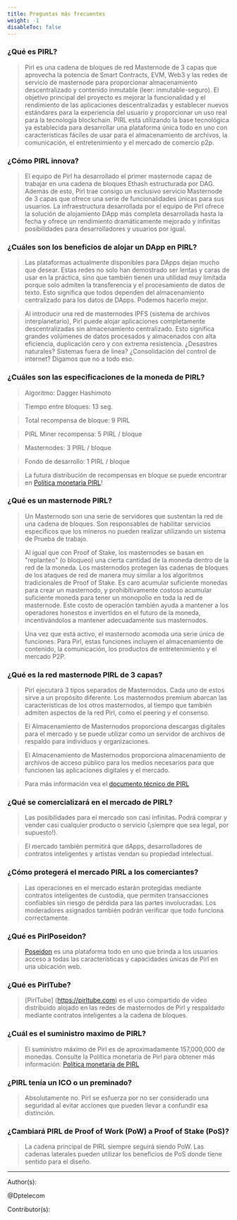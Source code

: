 ```yaml
---
title: Preguntas más frecuentes
weight: -1
disableToc: false
---
```


### ¿Qué es PIRL?

> Pirl es una cadena de bloques de red Masternode de 3 capas que aprovecha la potencia de Smart Contracts, EVM, Web3 y las redes de servicio de masternode para proporcionar almacenamiento descentralizado y contenido inmutable (leer: inmutable-seguro). El objetivo principal del proyecto es mejorar la funcionalidad y el rendimiento de las aplicaciones descentralizadas y establecer nuevos estándares para la experiencia del usuario y proporcionar un uso real para la tecnología blockchain. PIRL está utilizando la base tecnológica ya establecida para desarrollar una plataforma única todo en uno con características fáciles de usar para el almacenamiento de archivos, la comunicación, el entretenimiento y el mercado de comercio p2p.

### ¿Cómo PIRL innova?

> El equipo de Pirl ha desarrollado el primer masternode capaz de trabajar en una cadena de bloques Ethash estructurada por DAG. Además de esto, Pirl trae consigo un exclusivo servicio Masternode de 3 capas que ofrece una serie de funcionalidades únicas para sus usuarios. La infraestructura desarrollada por el equipo de Pirl ofrece la solución de alojamiento DApp más completa desarrollada hasta la fecha y ofrece un rendimiento dramáticamente mejorado y infinitas posibilidades para desarrolladores y usuarios por igual.

### ¿Cuáles son los beneficios de alojar un DApp en PIRL?

> Las plataformas actualmente disponibles para DApps dejan mucho que desear. Estas redes no solo han demostrado ser lentas y caras de usar en la práctica, sino que también tienen una utilidad muy limitada porque solo admiten la transferencia y el procesamiento de datos de texto. Esto significa que todos dependen del almacenamiento centralizado para los datos de DApps. Podemos hacerlo mejor.

> Al introducir una red de masternodes IPFS (sistema de archivos interplanetario), Pirl puede alojar aplicaciones completamente descentralizadas sin almacenamiento centralizado. Esto significa grandes volúmenes de datos procesados y almacenados con alta eficiencia, duplicación cero y con extrema resistencia. ¿Desastres naturales? Sistemas fuera de linea? ¿Consolidación del control de internet? Digamos que no a todo eso.

### ¿Cuáles son las especificaciones de la moneda de PIRL?

> Algoritmo: Dagger Hashimoto

> Tiempo entre bloques: 13 seg.

> Total recompensa de bloque: 9 PIRL

> PIRL Miner recompensa: 5 PIRL / bloque

> Masternodes: 3 PIRL / bloque

> Fondo de desarrollo: 1 PIRL / bloque

> La futura distribución de recompensas en bloque se puede encontrar en [Política monetaria PIRL](https://pirl.io/en/monetary-policy)!

### ¿Qué es un masternode PIRL?

> Un Masternodo son una serie de servidores que sustentan la red de una cadena de bloques. Son responsables de habilitar servicios específicos que los mineros no pueden realizar utilizando un sistema de Prueba de trabajo.

> Al igual que con Proof of Stake, los masternodes se basan en "replanteo" (o bloqueo) una cierta cantidad de la moneda dentro de la red de la moneda. Los masternodos protegen las cadenas de bloques de los ataques de red de manera muy similar a los algoritmos tradicionales de Proof of Stake. Es caro acumular suficiente monedas para crear un masternodo, y prohibitivamente costoso acumular suficiente moneda para tener un monopolio en toda la red de masternode. Este costo de operación también ayuda a mantener a los operadores honestos e invertidos en el futuro de la moneda, incentivándolos a mantener adecuadamente sus masternodos.

> Una vez que está activo, el masternodo acomoda una serie única de funciones. Para Pirl, estas funciones incluyen el almacenamiento de contenido, la comunicación, los productos de entretenimiento y el mercado P2P.

### ¿Qué es la red masternode PIRL de 3 capas?

> Pirl ejecutará 3 tipos separados de Masternodos. Cada uno de estos sirve a un propósito diferente. Los masternodos premium abarcan las características de los otros masternodos, al tiempo que también admiten aspectos de la red Pirl, como el peering y el consenso.

> El Almacenamiento de Masternodos proporciona descargas digitales para el mercado y se puede utilizar como un servidor de archivos de respaldo para individuos y organizaciones.

> El Almacenamiento de Masternodos proporciona almacenamiento de archivos de acceso público para los medios necesarios para que funcionen las aplicaciones digitales y el mercado.

> Para más información vea el [documento técnico de PIRL](https://storage.gra1.cloud.ovh.net/v1/AUTH_33a0c4ac73cf4d88a243480c275be8ac/pirl/pirl-whitepaper.pdf)

### ¿Qué se comercializará en el mercado de PIRL?

> Las posibilidades para el mercado son casi infinitas. Podrá comprar y vender casi cualquier producto o servicio (¡siempre que sea legal, por supuesto!).

> El mercado también permitirá que dApps, desarrolladores de contratos inteligentes y artistas vendan su propiedad intelectual.

### ¿Cómo protegerá el mercado PIRL a los comerciantes?

> Las operaciones en el mercado estarán protegidas mediante contratos inteligentes de custodia, que permiten transacciones confiables sin riesgo de pérdida para las partes involucradas. Los moderadores asignados también podrán verificar que todo funciona correctamente.

### ¿Qué es PirlPoseidon?

> [Poseidon](https://poseidon.pirl.io/) es una plataforma todo en uno que brinda a los usuarios acceso a todas las características y capacidades únicas de Pirl en una ubicación web.

### ¿Qué es PirlTube?

> [PirlTube] (https://pirltube.com) es el uso compartido de video distribuido alojado en las redes de masternodos de Pirl y respaldado mediante contratos inteligentes a la cadena de bloques.

### ¿Cuál es el suministro maximo de PIRL?

> El suministro máximo de Pirl es de aproximadamente 157,000,000 de monedas. Consulte la Política monetaria de Pirl para obtener más información: [Política monetaria de PIRL](https://pirl.io/en/monetary-policy)

### ¿PIRL tenía un ICO o un preminado?

> Absolutamente no. Pirl se esfuerza por no ser considerado una seguridad al evitar acciones que pueden llevar a confundir esa distinción.

### ¿Cambiará PIRL de Proof of Work (PoW) a Proof of Stake (PoS)?

> La cadena principal de PIRL siempre seguirá siendo PoW. Las cadenas laterales pueden utilizar los beneficios de PoS donde tiene sentido para el diseño.

 ---
 Author(s):

 @Dptelecom

 Contributor(s):
